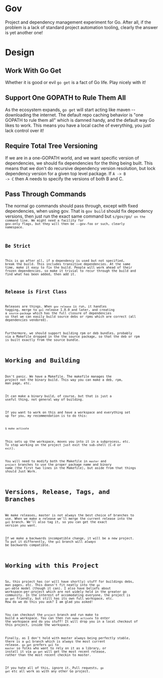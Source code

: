 # Gov #

Project and dependency management experiment for Go. After all, if the
problem is a lack of standard project automation tooling, clearly the
answer is yet another one!

# Design #

## Work With Go Get ##

Whether it is good or evil <code>go get</code> is a fact of Go life.
Play nicely with it!

## Support One GOPATH to Rule Them All ##

As the ecosystem expands, <code>go get</code> will start acting like
maven -- downloading the internet. The default repo caching behavior
is "one GOPATH to rule them all" which is damned handy, and the
default way Go likes to work. This means you have a local cache of
everything, you just lack control over it!

## Require Total Tree Versioning ##

If we are in a one-GOPATH world, and we want specific version of
dependencies, we should fix dependencies for the thing being built.
This means that we don't do recursive dependency version resolution,
but lock dependency version for a given top level package. If <code>A -> B
-> C</code> then A needs to specify the versions of both B and C.

## Pass Through Commands ##

The normal go commands should pass through, except with fixed
dependencies, when using gov. That is <code>gov build</code> should
fix dependency versions, then just run the exact same command but
<code>s/gov/go/<code> on the command line. We might need a facility
for gov-only flags, but they will then be --gov-foo or such, clearly
namespace.

## Be Strict ##

This is go after all, if a dependency is used but not specified,
break the build. This includes transitive dependencies. At the same
time, make it easy to fix the build. People will work ahead of their
frozen dependencies, so make it trivial to recur through the build and
find what has been added, then add it.

## Release is First Class ##

Releases are things. When <code>gov release</code> is run, it handles
tagging, merge to <code>go1</code> release 1.0.0 and later, and
creating a <code>source-package</code> which has the full closure of
dependencies so that we can easily build source debs or rpms which are
correct (all dependencies vendored).

Furthermore, we should support building rpm or deb bundles, probably
via a Makefile dropped in the the source package, so that the deb or
rpm is built exactly from the source bundle.

# Working and Building #

Don't panic. We have a Makefile. The makefile manages the *project*
not the binary build. This way you can make a deb, rpm, man page, etc.

It *can* make a binary build, of course, but that is just a useful
thing, not general way of building.

If you want to work on this and have a workspace and everything set up
for you, my recommendation is to do this:

    $ make activate
    
This sets up the workspace, moves you into it in a subprocess, etc. To
stop working on the project just exit the sub-shell (C-d or
<code>exit</code>). 

You will need to modify both the Makefile in <code>master</code> and
<code>project</code> branches to use the proper package name and
binary name (the first two lines in the Makefile), but aside from that
things should Just Work.

# Versions, Release, Tags, and Branches 

We make releases, master is not always the best choice of branches to
use. When we make a release we'll merge the current release into the
<code>go1</code> branch. We'll also tag it, so you can get the exact
version you want.

If we make a backwards incompatible change, it will be a new project.
To put it differently, the <code>go1</code> branch will *always* be
backwards compatible.

# Working with this Project 

So, this project has (or will have shortly) stuff for buildings debs,
man pages, etc. This doesn't fit neatly into the <code>go
get</code>-able model (though it can). I also have beliefs about
workspace-per-project which are not widely held in the greater go
community. In the interest of accomodating everyone, the project is
<code>go get</code> friendly, but still has its own full workspace,
etc. How do we do this you ask? I am glad you asked!

You can checkout the <code>project</code> branch and run make to build
a workspace. You can then run <code>make activate</code> to enter the
workspace and do you stuff! It will drop you in a local checkout of
this project, inside the workspace.

Finally, as I don't hold with master always being perfectly stable,
there is a <code>go1</code> branch which is always the most current
release. <code>go get</code> prefers <code>go1</code> to
<code>master</code> so folks who want to rely on it as a library, or
install it via <code>go get</code> will get the most recent release,
rather than the most recent checkin to master.

If you hate all of this, ignore it. Pull requests, <code>go get</code>
etc all work as with any other Go project.
